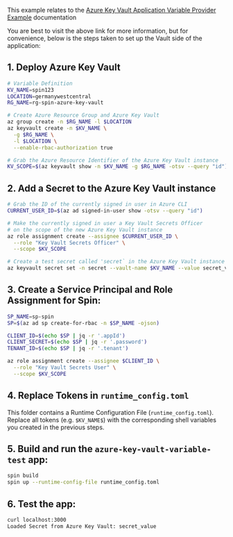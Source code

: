 This example relates to the [Azure Key Vault Application Variable Provider Example](https://developer.fermyon.com/spin/v2/dynamic-configuration#azure-keyvault-application-variable-provider-example) documentation

You are best to visit the above link for more information, but for convenience, below is the steps taken to set up the Vault side of the application:


## 1. Deploy Azure Key Vault

```bash
# Variable Definition
KV_NAME=spin123
LOCATION=germanywestcentral
RG_NAME=rg-spin-azure-key-vault

# Create Azure Resource Group and Azure Key Vault
az group create -n $RG_NAME -l $LOCATION
az keyvault create -n $KV_NAME \
  -g $RG_NAME \
  -l $LOCATION \
  --enable-rbac-authorization true

# Grab the Azure Resource Identifier of the Azure Key Vault instance
KV_SCOPE=$(az keyvault show -n $KV_NAME -g $RG_NAME -otsv --query "id")
```

## 2. Add a Secret to the Azure Key Vault instance

```bash
# Grab the ID of the currently signed in user in Azure CLI
CURRENT_USER_ID=$(az ad signed-in-user show -otsv --query "id")

# Make the currently signed in user a Key Vault Secrets Officer
# on the scope of the new Azure Key Vault instance
az role assignment create --assignee $CURRENT_USER_ID \
  --role "Key Vault Secrets Officer" \
  --scope $KV_SCOPE

# Create a test secret called 'secret` in the Azure Key Vault instance
az keyvault secret set -n secret --vault-name $KV_NAME --value secret_value --onone
```

## 3. Create a Service Principal and Role Assignment for Spin:

```bash
SP_NAME=sp-spin
SP=$(az ad sp create-for-rbac -n $SP_NAME -ojson)

CLIENT_ID=$(echo $SP | jq -r '.appId')
CLIENT_SECRET=$(echo $SP | jq -r '.password')
TENANT_ID=$(echo $SP | jq -r '.tenant')

az role assignment create --assignee $CLIENT_ID \
  --role "Key Vault Secrets User" \
  --scope $KV_SCOPE
```

## 4. Replace Tokens in `runtime_config.toml`

This folder contains a Runtime Configuration File (`runtime_config.toml`). Replace all tokens (e.g. `$KV_NAME$`) with the corresponding shell variables you created in the previous steps.   

## 5. Build and run the `azure-key-vault-variable-test` app:

```bash
spin build
spin up --runtime-config-file runtime_config.toml
```

## 6. Test the app:


```bash
curl localhost:3000
Loaded Secret from Azure Key Vault: secret_value
```
